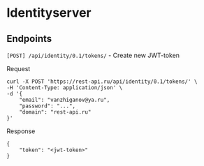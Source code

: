 # Identityserver

## Endpoints

`[POST] /api/identity/0.1/tokens/` - Create new JWT-token

Request

    curl -X POST 'https://rest-api.ru/api/identity/0.1/tokens/' \
    -H 'Content-Type: application/json' \
    -d '{
        "email": "vanzhiganov@ya.ru",
        "password": "...",
        "domain": "rest-api.ru"
    }'


Response

    {
        "token": "<jwt-token>"
    }